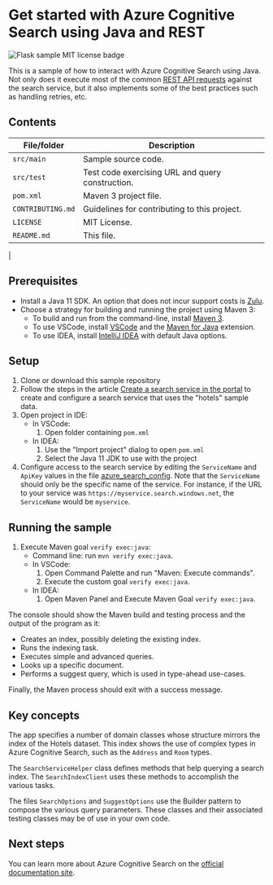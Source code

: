 <!-- ---
page_type: sample
languages:
- java
name: "Get started with Azure Cognitive Search in Java"
description: "Demonstrates fundamental Azure Cognitive Search operations in a Java console app. Includes error handling and supports the Rooms complex collection in the Hotels demo data set."
products:
- azure
- azure-cognitive-search
urlFragment: search-java-getting-started
---
 -->
# Get started with Azure Cognitive Search using Java and REST

![Flask sample MIT license badge](https://img.shields.io/badge/license-MIT-green.svg)

This is a sample of how to interact with Azure Cognitive Search using Java. Not only does it execute most of the common [REST API requests](https://docs.microsoft.com/rest/api/searchservice) against the search service, but it also implements some of the best practices such as handling retries, etc.  

## Contents

| File/folder | Description |
|-------------|-------------|
| `src/main`       | Sample source code. |
| `src/test` | Test code exercising URL and query construction. |
| `pom.xml` | Maven 3 project file. |
| `CONTRIBUTING.md` | Guidelines for contributing to this project. |
| `LICENSE` | MIT License. | 
| `README.md`   | This file. |
| 

## Prerequisites

- Install a Java 11 SDK. An option that does not incur support costs is [Zulu](https://docs.microsoft.com/java/azure/jdk/?view=azure-java-stable).
- Choose a strategy for building and running the project using Maven 3:
    - To build and run from the command-line, install [Maven 3](https://maven.apache.org/download.cgi).
    - To use VSCode, install [VSCode](https://code.visualstudio.com/) and the [Maven for Java](https://marketplace.visualstudio.com/items?itemName=vscjava.vscode-maven) extension.
    - To use IDEA, install [IntelliJ IDEA](https://www.jetbrains.com/idea/) with default Java options.

## Setup

1. Clone or download this sample repository
1. Follow the steps in the article [Create a search service in the portal](https://docs.microsoft.com/azure/search/search-create-service-portal) to create and configure a search service that uses the "hotels" sample data.
1. Open project in IDE:
    * In VSCode: 
        1. Open folder containing `pom.xml` 
    * In IDEA: 
        1. Use the "Import project" dialog to open `pom.xml`
        1. Select the Java 11 JDK to use with the project
1. Configure access to the search service by editing the `ServiceName` and `ApiKey` values in the file [azure_search_config](src/main/resources/azure_search_config). Note that the `ServiceName` should only be the specific name of the service. For instance, if the URL to your service was `https://myservice.search.windows.net`, the `ServiceName` would be `myservice`.

## Running the sample

1. Execute Maven goal `verify exec:java`:
    * Command line: run `mvn verify exec:java`.
    * In VSCode: 
        1. Open Command Palette and run "Maven: Execute commands".
        2. Execute the custom goal `verify exec:java`.
    * In IDEA:
        1. Open Maven Panel and Execute Maven Goal `verify exec:java`.

The console should show the Maven build and testing process and the output of the program as it:
 
* Creates an index, possibly deleting the existing index.
* Runs the indexing task.
* Executes simple and advanced queries.
* Looks up a specific document.
* Performs a suggest query, which is used in type-ahead use-cases.

Finally, the Maven process should exit with a success message. 

## Key concepts

The app specifies a number of domain classes whose structure mirrors the index of the Hotels dataset. This index shows the use of complex types in Azure Cognitive Search, such as the `Address` and `Room` types. 

The `SearchServiceHelper` class defines methods that help querying a search index. The `SearchIndexClient` uses these methods to accomplish the various tasks.

The files `SearchOptions` and `SuggestOptions` use the Builder pattern to compose the various query parameters. These classes and their associated testing classes may be of use in your own code. 

    
## Next steps

You can learn more about Azure Cognitive Search on the [official documentation site](https://docs.microsoft.com/azure/search).
